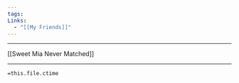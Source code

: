 ```yaml
---
tags: 
Links:
  - "[[My Friends]]"
---
```

- - -


[[Sweet Mia Never Matched]]






- - -
`=this.file.ctime`